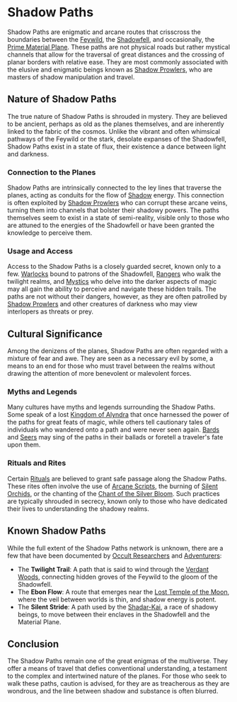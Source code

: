 # Shadow Paths

Shadow Paths are enigmatic and arcane routes that crisscross the boundaries between the [Feywild](Feywild.md), the [Shadowfell](Shadowfell.md), and occasionally, the [Prime Material Plane](Prime%20Material%20Plane.md). These paths are not physical roads but rather mystical channels that allow for the traversal of great distances and the crossing of planar borders with relative ease. They are most commonly associated with the elusive and enigmatic beings known as [Shadow Prowlers](Shadow%20Prowlers.md), who are masters of shadow manipulation and travel.

## Nature of Shadow Paths

The true nature of Shadow Paths is shrouded in mystery. They are believed to be ancient, perhaps as old as the planes themselves, and are inherently linked to the fabric of the cosmos. Unlike the vibrant and often whimsical pathways of the Feywild or the stark, desolate expanses of the Shadowfell, Shadow Paths exist in a state of flux, their existence a dance between light and darkness.

### Connection to the Planes

Shadow Paths are intrinsically connected to the ley lines that traverse the planes, acting as conduits for the flow of [Shadow](Shadow.md) energy. This connection is often exploited by [Shadow Prowlers](Shadow%20Prowlers.md) who can corrupt these arcane veins, turning them into channels that bolster their shadowy powers. The paths themselves seem to exist in a state of semi-reality, visible only to those who are attuned to the energies of the Shadowfell or have been granted the knowledge to perceive them.

### Usage and Access

Access to the Shadow Paths is a closely guarded secret, known only to a few. [Warlocks](Warlocks.md) bound to patrons of the Shadowfell, [Rangers](Rangers.md) who walk the twilight realms, and [Mystics](Mystics.md) who delve into the darker aspects of magic may all gain the ability to perceive and navigate these hidden trails. The paths are not without their dangers, however, as they are often patrolled by [Shadow Prowlers](Shadow%20Prowlers.md) and other creatures of darkness who may view interlopers as threats or prey.

## Cultural Significance

Among the denizens of the planes, Shadow Paths are often regarded with a mixture of fear and awe. They are seen as a necessary evil by some, a means to an end for those who must travel between the realms without drawing the attention of more benevolent or malevolent forces.

### Myths and Legends

Many cultures have myths and legends surrounding the Shadow Paths. Some speak of a lost [Kingdom of Alyndra](Kingdom%20of%20Alyndra.md) that once harnessed the power of the paths for great feats of magic, while others tell cautionary tales of individuals who wandered onto a path and were never seen again. [Bards](Bards.md) and [Seers](Seers.md) may sing of the paths in their ballads or foretell a traveler's fate upon them.

### Rituals and Rites

Certain [Rituals](Rituals.md) are believed to grant safe passage along the Shadow Paths. These rites often involve the use of [Arcane Scripts](Arcane%20Scripts.md), the burning of [Silent Orchids](Silent%20Orchids.md), or the chanting of the [Chant of the Silver Bloom](Chant%20of%20the%20Silver%20Bloom.md). Such practices are typically shrouded in secrecy, known only to those who have dedicated their lives to understanding the shadowy realms.

## Known Shadow Paths

While the full extent of the Shadow Paths network is unknown, there are a few that have been documented by [Occult Researchers](Occult%20Researchers.md) and [Adventurers](Adventurers.md):

- The **Twilight Trail**: A path that is said to wind through the [Verdant Woods](Verdant%20Woods.md), connecting hidden groves of the Feywild to the gloom of the Shadowfell.
- The **Ebon Flow**: A route that emerges near the [Lost Temple of the Moon](Lost%20Temple%20of%20the%20Moon.md), where the veil between worlds is thin, and shadow energy is potent.
- The **Silent Stride**: A path used by the [Shadar-Kai](Shadar-Kai.md), a race of shadowy beings, to move between their enclaves in the Shadowfell and the Material Plane.

## Conclusion

The Shadow Paths remain one of the great enigmas of the multiverse. They offer a means of travel that defies conventional understanding, a testament to the complex and intertwined nature of the planes. For those who seek to walk these paths, caution is advised, for they are as treacherous as they are wondrous, and the line between shadow and substance is often blurred.